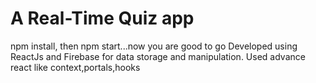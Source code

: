 # A Real-Time Quiz app

npm install, then npm start...now you are good to go
Developed using ReactJs and Firebase for data storage and manipulation.
Used advance react like context,portals,hooks  
